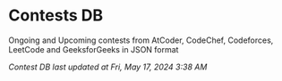 # Contests DB

Ongoing and Upcoming contests from AtCoder, CodeChef, Codeforces, LeetCode and GeeksforGeeks in JSON format

*Contest DB last updated at Fri, May 17, 2024 3:38 AM*  

